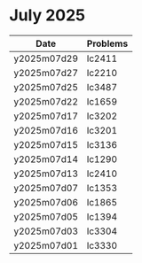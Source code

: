 # July 2025

| Date        | Problems |
| ----------- | -------- |
| y2025m07d29 | lc2411   |
| y2025m07d27 | lc2210   |
| y2025m07d25 | lc3487   |
| y2025m07d22 | lc1659   |
| y2025m07d17 | lc3202   |
| y2025m07d16 | lc3201   |
| y2025m07d15 | lc3136   |
| y2025m07d14 | lc1290   |
| y2025m07d13 | lc2410   |
| y2025m07d07 | lc1353   |
| y2025m07d06 | lc1865   |
| y2025m07d05 | lc1394   |
| y2025m07d03 | lc3304   |
| y2025m07d01 | lc3330   |
